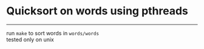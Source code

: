 # Quicksort on words using pthreads 
--------------------------
run `make` to sort words in `words/words`   
tested only on unix 